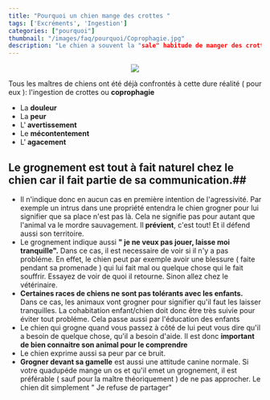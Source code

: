 ```yaml
---
title: "Pourquoi un chien mange des crottes "
tags: ['Excréments', 'Ingestion']
categories: ["pourquoi"]
thumbnail: "/images/faq/pourquoi/Coprophagie.jpg"
description: "Le chien a souvent la "sale" habitude de manger des crottes. Il y a des raisons à cela"
---
```



<p align="center"><img src="/images/faq/pourquoi/Coprophagie.jpg"/></p>


Tous les maîtres de chiens ont été déjà confrontés à cette dure réalité ( pour eux ): l'ingestion de crottes ou <b>coprophagie </b>


<ul> <li> La <b>douleur</b></li>
<li>La <b>peur</b></li>
<li>L'<b> avertissement</b></li>
<li>Le <b> mécontentement</b></li>
<li>L'<b> agacement</b></li> </ul>

## Le grognement est tout à fait naturel chez le chien car il <b>fait partie de sa communication</b>.##

<ul> <li>Il n'indique donc en aucun cas en première intention de l'agressivité. Par exemple un intrus dans une propriété entendra le chien grogner pour lui signifier que sa place n'est pas là. Cela ne signifie pas pour autant que l'animal va le mordre sauvagement. Il<b> prévient</b>, c'est tout! Et il défend aussi son territoire.</li>

<li> Le grognement indique aussi <b>" je ne veux pas jouer, laisse moi tranquille".</b> Dans ce cas, il est necessaire de voir si il n'y a pas probléme. En effet, le chien peut par exemple avoir une blessure ( faite pendant sa promenade ) qui lui fait mal ou quelque chose qui le fait souffrir. Essayez de voir de quoi il retourne. Sinon allez chez le vétérinaire. </li>


<li> <b> Certaines races de chiens ne sont pas tolérants avec les enfants.</b>
Dans ce cas, les animaux vont grogner pour signifier qu'il faut les laisser tranquilles. La cohabitation enfant/chien doit donc être très suivie pour éviter tout probléme. Cela passe aussi par l'éducation des enfants </li>



<li> Le chien qui grogne quand vous passez à côté de lui peut vous dire qu'il a besoin de quelque chose, qu'il a besoin d'aide. Il est donc <b> important de bien connaitre son animal pour le comprendre </b> </li>

<li> Le chien exprime aussi sa peur par ce bruit. </li>

<li> <b>Grogner devant sa gamelle</b> est aussi une attitude canine normale. Si votre quadupéde mange un os et qu'il emet un grognement, il est préférable ( sauf pour la maître théoriquement ) de ne pas approcher. Le chien dit simplement " Je refuse de partager"